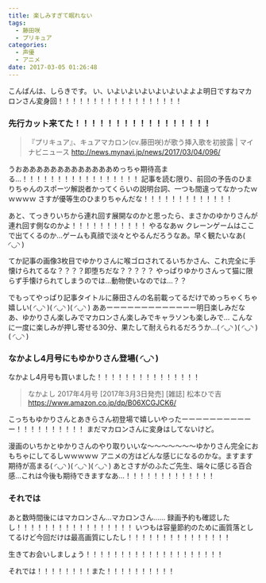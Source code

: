 ```yaml
---
title: 楽しみすぎて眠れない
tags:
  - 藤田咲
  - プリキュア
categories:
  - 声優
  - アニメ
date: 2017-03-05 01:26:48
---
```


こんばんは、しらきです。
い、いよいよいよいよいよいよよよ明日ですねマカロンさん変身回！！！！！！！！！！！！！！！！！！
<!-- more -->
### 先行カット来てた！！！！！！！！！！！！！！！！！

> 『プリキュア』、キュアマカロン(cv.藤田咲)が歌う挿入歌を初披露 | マイナビニュース
> http://news.mynavi.jp/news/2017/03/04/096/

うおあああああああああああああめっちゃ期待高まる…！！！！！！！！！！！！！！！！！
記事を読む限り、前回の予告のひまりちゃんのスポーツ解説者かってくらいの説明台詞、一つも間違ってなかったｗｗｗｗｗ
さすが優等生のひまりちゃんだな！！！！！！！！！！！！！

あと、てっきりいちから連れ回す展開なのかと思ったら、まさかのゆかりさんが連れ回す側なのかよ！！！！！！！！！！！
やるなあｗ
クレーンゲームはここで出てくるのか…ゲームも真顔で淡々とやるんだろうなあ。早く観たいなあ( ◜◡◝ )

てか記事の画像3枚目でゆかりさんに喉ゴロされてるいちかさん、これ完全に手懐けられてるな？？？？即堕ちだな？？？？？
やっぱりゆかりさんって猫に限らず手懐けられてしまうのでは…動物使いなのでは…？？

でもってやっぱり記事タイトルに藤田さんの名前載ってるだけでめっちゃくちゃ嬉しい( ◜◡◝ )( ◜◡◝ )( ◜◡◝ )
ああーーーーーーーーーーーーー明日楽しみだなあ、ゆかりさん楽しみでマカロンさん楽しみでキャラソンも楽しみで…
こんなに一度に楽しみが押し寄せる30分、果たして耐えられるだろうか…( ◜◡◝ )( ◜◡◝ )( ◜◡◝ )

### なかよし4月号にもゆかりさん登場( ◜◡◝ )

なかよし4月号も買いました！！！！！！！！！！！！！！！
> なかよし 2017年4月号 [2017年3月3日発売] [雑誌]   松本ひで吉
> https://www.amazon.co.jp/dp/B06XCGJCK6/

こっちもゆかりさんとあきらさん初登場で嬉しいやったーーーーーーーーーーー！！！！！！！！！！
まだマカロンさんに変身はしてないけど。

漫画のいちかとゆかりさんのやり取りいいな～～～～～～～ゆかりさん完全におもちゃにしてるしｗｗｗｗｗ
アニメの方はどんな感じになるのかな。ますます期待が高まる( ◜◡◝ )( ◜◡◝ )( ◜◡◝ )
あとさすがのふたご先生、端々に感じる百合感…これは今後も期待できますなあ…！！！！！！！！！！！！！

### それでは

あと数時間後にはマカロンさん…マカロンさん……
録画予約も確認したし！！！！！！！！！！！！！！！！！
いつもは容量節約のために画質落としてるけど今回だけは最高画質にしたし！！！！！！！！！！！！！！！

生きてお会いしましょう！！！！！！！！！！！！！！！！！！！！

それでは！！！！！！！！また！！！！！！！！！！
